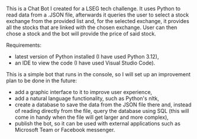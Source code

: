 This is a Chat Bot I created for a LSEG tech challenge. It uses Python to read data from a .JSON file, afterwards it queries the user to select a stock exchange from the provided list and, for the selected exchange, it provides all the stocks that are linked with the chosen exchange. User can then chose a stock and the bot will provide the price of said stock.

Requirements:
 - latest version of Python installed (I have used Python 3.12),
 - an IDE to view the code (I have used Visual Studio Code).

This is a simple bot that runs in the console, so I will set up an improvement plan to be done in the future:
  - add a graphic interface to it to improve user experience,
  - add a natural language functionality, such as Python's nltk,
  - create a database to save the data from the JSON file there and, instead of reading directly from the file, query the database using SQL (this will come in handy when the file will get larger and more complex),
  - publish the bot, so it can be used with external applications such as Microsoft Team or Facebook messenger.
